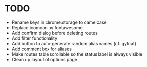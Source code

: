 # TODO

- Rename keys in chrome.storage  to camelCase
- Replace icomoon by fontawesome
- Add confirm dialog before deleting routes
- Add filter functionality
- Add button to auto-generate random alias names (cf. gyfcat)
- Add comment box for aliases
- Make routes table scrollable so the status label is always visible
- Clean up layout of options page
